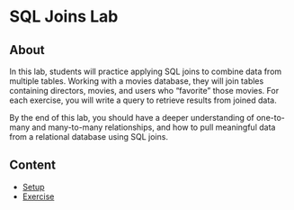 <h1>
  <span class="headline">SQL Joins Lab</span>
</h1>

## About

In this lab, students will practice applying SQL joins to combine data from multiple tables. Working with a movies database, they will join tables containing directors, movies, and users who “favorite” those movies. For each exercise, you will write a query to retrieve results from joined data.

By the end of this lab, you should have a deeper understanding of one-to-many and many-to-many relationships, and how to pull meaningful data from a relational database using SQL joins.

## Content

- [Setup](./setup/README.md)
- [Exercise](./exercise/README.md)
